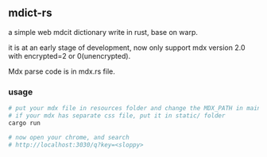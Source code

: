 ## mdict-rs
a simple web mdcit dictionary write in rust, base on warp.

it is at an early stage of development, now only support mdx version 2.0 with encrypted=2 or 0(unencrypted).

Mdx parse code is in mdx.rs file. 

### usage
```bash
# put your mdx file in resources folder and change the MDX_PATH in main.rs
# if your mdx has separate css file, put it in static/ folder
cargo run

# now open your chrome, and search
# http://localhost:3030/q?key=<sloppy>

``` 